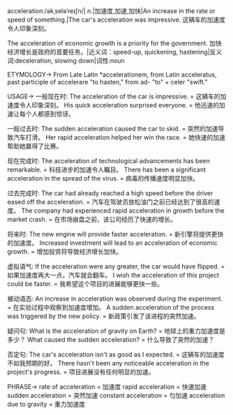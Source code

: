 acceleration:/əkˌseləˈreɪʃn/| n.|加速度,加速,加快|An increase in the rate or speed of something.|The car's acceleration was impressive. 这辆车的加速度令人印象深刻。

The acceleration of economic growth is a priority for the government. 加快经济增长是政府的首要任务。|近义词：speed-up, quickening, hastening|反义词:deceleration, slowing down|词性:noun

ETYMOLOGY->
From Late Latin *accelerationem, from Latin acceleratus, past participle of accelerare "to hasten," from ad- "to" + celer "swift."

USAGE->
一般现在时:
The acceleration of the car is impressive. = 这辆车的加速度令人印象深刻。
His quick acceleration surprised everyone. = 他迅速的加速让每个人都感到惊讶。


一般过去时:
The sudden acceleration caused the car to skid. = 突然的加速导致汽车打滑。
Her rapid acceleration helped her win the race. = 她快速的加速帮助她赢得了比赛。


现在完成时:
The acceleration of technological advancements has been remarkable. = 科技进步的加速令人瞩目。
There has been a significant acceleration in the spread of the virus. = 病毒的传播速度明显加快。


过去完成时:
The car had already reached a high speed before the driver eased off the acceleration. = 汽车在驾驶员放松油门之前已经达到了很高的速度。
The company had experienced rapid acceleration in growth before the market crash. = 在市场崩盘之前，该公司经历了快速的增长。


将来时:
The new engine will provide faster acceleration. = 新引擎将提供更快的加速度。
Increased investment will lead to an acceleration of economic growth. = 增加投资将导致经济增长加快。


虚拟语气:
If the acceleration were any greater, the car would have flipped. = 如果加速度再大一点，汽车就会翻车。
I wish the acceleration of this project could be faster. = 我希望这个项目的进展能够更快一些。



被动语态:
An increase in acceleration was observed during the experiment. = 在实验过程中观察到加速度增加。
A sudden acceleration of the process was triggered by the new policy. = 新政策引发了该进程的突然加速。


疑问句:
What is the acceleration of gravity on Earth? = 地球上的重力加速度是多少？
What caused the sudden acceleration? = 什么导致了突然的加速？


否定句:
The car's acceleration isn't as good as I expected. = 这辆车的加速度不如我预期的好。
There hasn't been any noticeable acceleration in the project's progress. = 项目进展没有任何明显的加速。


PHRASE->
rate of acceleration = 加速度
rapid acceleration = 快速加速
sudden acceleration = 突然加速
constant acceleration = 匀加速
acceleration due to gravity = 重力加速度
